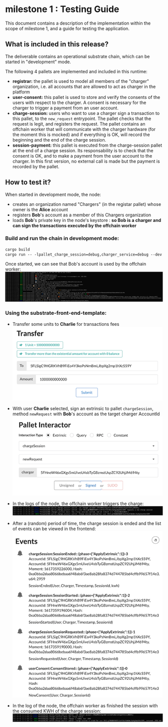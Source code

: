 # milestone 1 : Testing Guide

This document contains a description of the implementation within the scope of milestone 1, and a guide for testing the application.

## What is included in this release?

The deliverable contains an operational substrate chain, which can be started in "development" mode.

The following 4 pallets are implemented and included in this runtime:

* **registrar:** the pallet is used to model all members of the "charger" organization, i.e. all accounts that are allowed to act as charger in the platform
* **user-consent:** this pallet is used to store and verify the consents of the users with respect to the charger. A consent is necessary for the charger to trigger a payment from an user account.
* **charge-session:** users who want to use a charger sign a transaction to this pallet, to the  `new_request` entrypoint. The pallet checks that the request is legit, and registers the request. The pallet contains an offchain worker that will communicate with the charger hardware (for the moment this is mocked) and if everything is OK, will record the beginning and the end of the charge session.
* **session-payment:** this pallet is executed from the charge-session pallet at the end of a charge session. Its responsability is to check that the consent is OK, and to make a payment from the user account to the charger. In this first version, no external call is made but the payment is recorded by the pallet.

## How to test it?

When started in development mode, the node:
- creates an organization named "Chargers" (in the registar pallet) whose owner is the **Alice** account
- registers **Bob**'s account as a member of this Chargers organization
- loads **Bob**'s private key in the node's keystore : **so Bob is a charger and can sign the transactions executed by the offchain worker**


### Build and run the chain in development mode:

```
cargo build
cargo run -- -lpallet_charge_session=debug,charger_service=debug --dev
```

Once started, we can see that Bob's account is used by the offchain worker:
![screenshot-1](./screen-1.png "screenshot 1")

### Using the **substrate-front-end-template**:

* Transfer some units to **Charlie** for transactions fees  
![screenshot-2](./screen-2.png "screenshot 2")

* With user **Charlie** selected, sign an extrinsic to pallet `chargeSession`,  method `newRequest` with **Bob**'s account as the target charger AccountId  
![screenshot-3](./screen-3.png "screenshot 3")

* In the logs of the node, the offchain worker triggers the charge:  
![screenshot-4](./screen-4.png "screenshot 4")

* After a (random) period of time, the charge session is ended and the list of events can be viewed in the frontend:  
![screenshot-5](./screen-5.png "screenshot 5")

* In the log of the node, the offchain worker as finished the session with the consumed KWH of the charge session:  
![screenshot-6](./screen-6.png "screenshot 6")
